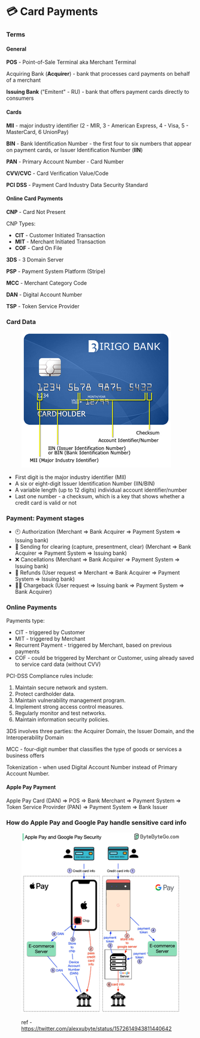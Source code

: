 # 💳 Card Payments

### Terms

#### General

**POS** - Point-of-Sale Terminal aka Merchant Terminal

Acquiring Bank (**Acquirer**) - bank that processes card payments on behalf of a merchant

**Issuing Bank** ("Emitent" - RU) - bank that offers payment cards directly to consumers

#### Cards

**MII** - major industry identifier (2 - MIR, 3 - American Express, 4 - Visa, 5 -  MasterCard, 6 UnionPay)

**BIN** - Bank Identification Number - the first four to six numbers that appear on payment cards, or Issuer Identification Number (**IIN**)

**PAN** - Primary Account Number - Card Number

**CVV/CVC** - Card Verification Value/Code

**PCI DSS** -  Payment Card Industry Data Security Standard

#### Online Card Payments

**CNP** - Card Not Present

CNP Types:

* **CIT** - Customer Initiated Transaction
* **MIT** - Merchant Initiated Transaction
* **COF** - Card On File&#x20;

**3DS** - 3 Domain Server

**PSP** - Payment System Platform (Stripe)

**MCC** - Merchant Category Code

**DAN** - Digital Account Number

**TSP** - Token Service Provider

### Card Data

<figure><img src="../../.gitbook/assets/изображение (5).png" alt=""><figcaption></figcaption></figure>

* First digit is the major industry identifier (MII)
* A six or eight-digit Issuer Identification Number (IIN/BIN)
* A variable length (up to 12 digits) individual account identifier/number
* Last one number - a checksum, which is a key that shows whether a credit card is valid or not

### Payment: Payment stages

* 🕙 Authorization (Merchant => Bank Acquirer => Payment System => Issuing bank)
* 📄 Sending for clearing (capture, presentment, clear) (Merchant => Bank Acquirer => Payment System => Issuing bank)
* ❌ Cancellations (Merchant => Bank Acquirer => Payment System => Issuing bank)
* 🤑 Refunds (User request => Merchant => Bank Acquirer => Payment System => Issuing bank)
* 🕵️‍♂️ Chargeback (User request => Issuing bank => Payment System => Bank Acquirer)

### Online Payments

Payments type:&#x20;

* CIT - triggered by Customer
* MIT - triggered by Merchant
* Recurrent Payment - triggered by Merchant, based on previous payments
* COF - could be triggered by Merchant or Customer, using already saved to service card data (without CVV)

PCI-DSS Compliance rules include:

1. Maintain secure network and system.
2. Protect cardholder data.
3. Maintain vulnerability management program.
4. Implement strong access control measures.
5. Regularly monitor and test networks.
6. Maintain information security policies.

3DS involves three parties: the Acquirer Domain, the Issuer Domain, and the Interoperability Domain

MCC - four-digit number that classifies the type of goods or services a business offers

Tokenization - when used Digital Account Number instead of Primary Account Number.&#x20;

#### Apple Pay Payment

Apple Pay Card (DAN) => POS => Bank Merchant => Payment System => Token Service Provirder (PAN) => Payment System => Bank Issuer

### How do Apple Pay and Google Pay handle sensitive card info

<figure><img src="../../.gitbook/assets/изображение (13) (1).png" alt=""><figcaption><p>ref - <a href="https://twitter.com/alexxubyte/status/1572614943811440642">https://twitter.com/alexxubyte/status/1572614943811440642</a></p></figcaption></figure>
